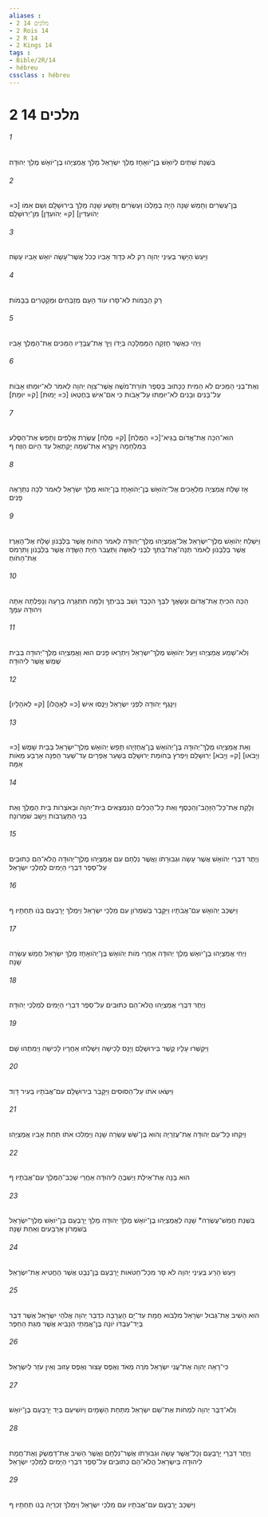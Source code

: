 ```yaml
---
aliases : 
- 2 מלכים 14
- 2 Rois 14
- 2 R 14
- 2 Kings 14
tags : 
- Bible/2R/14
- hébreu
cssclass : hébreu
---
```


# 2 מלכים 14

###### 1
בִּשְׁנַת שְׁתַּיִם לְיֹואָשׁ בֶּן־יֹואָחָז מֶלֶךְ יִשְׂרָאֵל מָלַךְ אֲמַצְיָהוּ בֶן־יֹואָשׁ מֶלֶךְ יְהוּדָה׃
###### 2
בֶּן־עֶשְׂרִים וְחָמֵשׁ שָׁנָה הָיָה בְמָלְכֹו וְעֶשְׂרִים וָתֵשַׁע שָׁנָה מָלַךְ בִּירוּשָׁלִָם וְשֵׁם אִמֹּו [כ= יְהֹועַדִּין] [ק= יְהֹועַדָּן] מִן־יְרוּשָׁלִָם׃
###### 3
וַיַּעַשׂ הַיָּשָׁר בְּעֵינֵי יְהוָה רַק לֹא כְּדָוִד אָבִיו כְּכֹל אֲשֶׁר־עָשָׂה יֹואָשׁ אָבִיו עָשָׂה׃
###### 4
רַק הַבָּמֹות לֹא־סָרוּ עֹוד הָעָם מְזַבְּחִים וּמְקַטְּרִים בַּבָּמֹות׃
###### 5
וַיְהִי כַּאֲשֶׁר חָזְקָה הַמַּמְלָכָה בְּיָדֹו וַיַּךְ אֶת־עֲבָדָיו הַמַּכִּים אֶת־הַמֶּלֶךְ אָבִיו׃
###### 6
וְאֶת־בְּנֵי הַמַּכִּים לֹא הֵמִית כַּכָּתוּב בְּסֵפֶר תֹּורַת־מֹשֶׁה אֲשֶׁר־צִוָּה יְהוָה לֵאמֹר לֹא־יוּמְתוּ אָבֹות עַל־בָּנִים וּבָנִים לֹא־יוּמְתוּ עַל־אָבֹות כִּי אִם־אִישׁ בְּחֶטְאֹו [כ= יָמוּת] [ק= יוּמָת]׃
###### 7
הוּא־הִכָּה אֶת־אֱדֹום בְּגֵיא־[כ= הַמֶּלַח] [ק= מֶלַח] עֲשֶׂרֶת אֲלָפִים וְתָפַשׂ אֶת־הַסֶּלַע בַּמִּלְחָמָה וַיִּקְרָא אֶת־שְׁמָהּ יָקְתְאֵל עַד הַיֹּום הַזֶּה׃ ף
###### 8
אָז שָׁלַח אֲמַצְיָה מַלְאָכִים אֶל־יְהֹואָשׁ בֶּן־יְהֹואָחָז בֶּן־יֵהוּא מֶלֶךְ יִשְׂרָאֵל לֵאמֹר לְכָה נִתְרָאֶה פָנִים׃
###### 9
וַיִּשְׁלַח יְהֹואָשׁ מֶלֶךְ־יִשְׂרָאֵל אֶל־אֲמַצְיָהוּ מֶלֶךְ־יְהוּדָה לֵאמֹר הַחֹוחַ אֲשֶׁר בַּלְּבָנֹון שָׁלַח אֶל־הָאֶרֶז אֲשֶׁר בַּלְּבָנֹון לֵאמֹר תְּנָה־אֶת־בִּתְּךָ לִבְנִי לְאִשָּׁה וַתַּעֲבֹר חַיַּת הַשָּׂדֶה אֲשֶׁר בַּלְּבָנֹון וַתִּרְמֹס אֶת־הַחֹוחַ׃
###### 10
הַכֵּה הִכִּיתָ אֶת־אֱדֹום וּנְשָׂאֲךָ לִבֶּךָ הִכָּבֵד וְשֵׁב בְּבֵיתֶךָ וְלָמָּה תִתְגָּרֶה בְּרָעָה וְנָפַלְתָּה אַתָּה וִיהוּדָה עִמָּךְ׃
###### 11
וְלֹא־שָׁמַע אֲמַצְיָהוּ וַיַּעַל יְהֹואָשׁ מֶלֶךְ־יִשְׂרָאֵל וַיִּתְרָאוּ פָנִים הוּא וַאֲמַצְיָהוּ מֶלֶךְ־יְהוּדָה בְּבֵית שֶׁמֶשׁ אֲשֶׁר לִיהוּדָה׃
###### 12
וַיִּנָּגֶף יְהוּדָה לִפְנֵי יִשְׂרָאֵל וַיָּנֻסוּ אִישׁ [כ= לְאָהֳלֹו] [ק= לְאֹהָלָיו]׃
###### 13
וְאֵת אֲמַצְיָהוּ מֶלֶךְ־יְהוּדָה בֶּן־יְהֹואָשׁ בֶּן־אֲחַזְיָהוּ תָּפַשׂ יְהֹואָשׁ מֶלֶךְ־יִשְׂרָאֵל בְּבֵית שָׁמֶשׁ [כ= וַיָּבֹאוּ] [ק= וַיָּבֹא] יְרוּשָׁלִַם וַיִּפְרֹץ בְּחֹומַת יְרוּשָׁלִַם בְּשַׁעַר אֶפְרַיִם עַד־שַׁעַר הַפִּנָּה אַרְבַּע מֵאֹות אַמָּה׃
###### 14
וְלָקַח אֶת־כָּל־הַזָּהָב־וְהַכֶּסֶף וְאֵת כָּל־הַכֵּלִים הַנִּמְצְאִים בֵּית־יְהוָה וּבְאֹצְרֹות בֵּית הַמֶּלֶךְ וְאֵת בְּנֵי הַתַּעֲרֻבֹות וַיָּשָׁב שֹׁמְרֹונָה׃
###### 15
וְיֶתֶר דִּבְרֵי יְהֹואָשׁ אֲשֶׁר עָשָׂה וּגְבוּרָתֹו וַאֲשֶׁר נִלְחַם עִם אֲמַצְיָהוּ מֶלֶךְ־יְהוּדָה הֲלֹא־הֵם כְּתוּבִים עַל־סֵפֶר דִּבְרֵי הַיָּמִים לְמַלְכֵי יִשְׂרָאֵל׃
###### 16
וַיִּשְׁכַּב יְהֹואָשׁ עִם־אֲבֹתָיו וַיִּקָּבֵר בְּשֹׁמְרֹון עִם מַלְכֵי יִשְׂרָאֵל וַיִּמְלֹךְ יָרָבְעָם בְּנֹו תַּחְתָּיו׃ ף
###### 17
וַיְחִי אֲמַצְיָהוּ בֶן־יֹואָשׁ מֶלֶךְ יְהוּדָה אַחֲרֵי מֹות יְהֹואָשׁ בֶּן־יְהֹואָחָז מֶלֶךְ יִשְׂרָאֵל חֲמֵשׁ עֶשְׂרֵה שָׁנָה׃
###### 18
וְיֶתֶר דִּבְרֵי אֲמַצְיָהוּ הֲלֹא־הֵם כְּתוּבִים עַל־סֵפֶר דִּבְרֵי הַיָּמִים לְמַלְכֵי יְהוּדָה׃
###### 19
וַיִּקְשְׁרוּ עָלָיו קֶשֶׁר בִּירוּשָׁלִַם וַיָּנָס לָכִישָׁה וַיִּשְׁלְחוּ אַחֲרָיו לָכִישָׁה וַיְמִתֻהוּ שָׁם׃
###### 20
וַיִּשְׂאוּ אֹתֹו עַל־הַסּוּסִים וַיִּקָּבֵר בִּירוּשָׁלִַם עִם־אֲבֹתָיו בְּעִיר דָּוִד׃
###### 21
וַיִּקְחוּ כָּל־עַם יְהוּדָה אֶת־עֲזַרְיָה וְהוּא בֶּן־שֵׁשׁ עֶשְׂרֵה שָׁנָה וַיַּמְלִכוּ אֹתֹו תַּחַת אָבִיו אֲמַצְיָהוּ׃
###### 22
הוּא בָּנָה אֶת־אֵילַת וַיְשִׁבֶהָ לִיהוּדָה אַחֲרֵי שְׁכַב־הַמֶּלֶךְ עִם־אֲבֹתָיו׃ ף
###### 23
בִּשְׁנַת חֲמֵשׁ־עֶשְׂרֵה* שָׁנָה לַאֲמַצְיָהוּ בֶן־יֹואָשׁ מֶלֶךְ יְהוּדָה מָלַךְ יָרָבְעָם בֶּן־יֹואָשׁ מֶלֶךְ־יִשְׂרָאֵל בְּשֹׁמְרֹון אַרְבָּעִים וְאַחַת שָׁנָה׃
###### 24
וַיַּעַשׂ הָרַע בְּעֵינֵי יְהוָה לֹא סָר מִכָּל־חַטֹּאות יָרָבְעָם בֶּן־נְבָט אֲשֶׁר הֶחֱטִיא אֶת־יִשְׂרָאֵל׃
###### 25
הוּא הֵשִׁיב אֶת־גְּבוּל יִשְׂרָאֵל מִלְּבֹוא חֲמָת עַד־יָם הָעֲרָבָה כִּדְבַר יְהוָה אֱלֹהֵי יִשְׂרָאֵל אֲשֶׁר דִּבֶּר בְּיַד־עַבְדֹּו יֹונָה בֶן־אֲמִתַּי הַנָּבִיא אֲשֶׁר מִגַּת הַחֵפֶר׃
###### 26
כִּי־רָאָה יְהוָה אֶת־עֳנִי יִשְׂרָאֵל מֹרֶה מְאֹד וְאֶפֶס עָצוּר וְאֶפֶס עָזוּב וְאֵין עֹזֵר לְיִשְׂרָאֵל׃
###### 27
וְלֹא־דִבֶּר יְהוָה לִמְחֹות אֶת־שֵׁם יִשְׂרָאֵל מִתַּחַת הַשָּׁמָיִם וַיֹּושִׁיעֵם בְּיַד יָרָבְעָם בֶּן־יֹואָשׁ׃
###### 28
וְיֶתֶר דִּבְרֵי יָרָבְעָם וְכָל־אֲשֶׁר עָשָׂה וּגְבוּרָתֹו אֲשֶׁר־נִלְחָם וַאֲשֶׁר הֵשִׁיב אֶת־דַּמֶּשֶׂק וְאֶת־חֲמָת לִיהוּדָה בְּיִשְׂרָאֵל הֲלֹא־הֵם כְּתוּבִים עַל־סֵפֶר דִּבְרֵי הַיָּמִים לְמַלְכֵי יִשְׂרָאֵל׃
###### 29
וַיִּשְׁכַּב יָרָבְעָם עִם־אֲבֹתָיו עִם מַלְכֵי יִשְׂרָאֵל וַיִּמְלֹךְ זְכַרְיָה בְנֹו תַּחְתָּיו׃ ף
